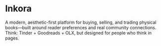# Inkora
A modern, aesthetic-first platform for buying, selling, and trading physical books—built around reader preferences and real community connections. Think: Tinder + Goodreads + OLX, but designed for people who think in pages.
